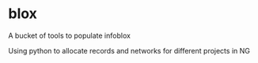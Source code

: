 # blox
A bucket of tools to populate infoblox

Using python to allocate records and networks for different projects in NG
